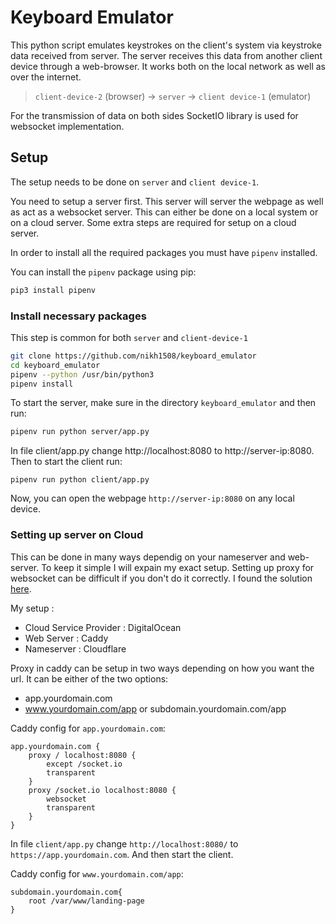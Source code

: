 # Keyboard Emulator

This python script emulates keystrokes on the client's system via keystroke data received from server. The server receives this data from another client device through a web-browser. It works both on the local network as well as over the internet.

> `client-device-2` (browser)	&#8594;	`server`	&#8594;	`client device-1` (emulator)

For the transmission of data on both sides SocketIO library is used for websocket implementation.



## Setup

The setup needs to be done on `server` and `client device-1`.

You need to setup a server first. This server will server the webpage as well as act as a websocket server. This can either be done on a local system or on a cloud server. Some extra steps are required for setup on a cloud server.

In order to install all the required packages you must have `pipenv` installed.

You can install the `pipenv` package using pip:

```bash
pip3 install pipenv
```



### Install necessary packages

This step is common for both `server` and `client-device-1` 

```bash
git clone https://github.com/nikh1508/keyboard_emulator
cd keyboard_emulator
pipenv --python /usr/bin/python3
pipenv install
```



To start the server, make sure in the directory `keyboard_emulator` and then run:

```bash
pipenv run python server/app.py
```



<p>In file client/app.py change http://localhost:8080 to http://server-ip:8080. </br>Then to start the client run:</p>

```
pipenv run python client/app.py
```

Now, you can open the webpage `http://server-ip:8080` on any local device.



### Setting up server on Cloud

This can be done in many ways dependig on your nameserver and web-server. To keep it simple I will expain my exact setup. Setting up proxy for websocket can be difficult if you don't do it correctly. I found the solution <a href="https://github.com/mattermost/mattermost-docker/issues/363#issuecomment-578495685"> here</a>.

My setup :

- Cloud Service Provider :  DigitalOcean
- Web Server :   Caddy
- Nameserver :   Cloudflare



Proxy in caddy can be setup in two ways depending on how you want the url. It can be either of the two options:

- app.yourdomain.com
- www.yourdomain.com/app or subdomain.yourdomain.com/app

Caddy config for `app.yourdomain.com`:

```
app.yourdomain.com {
	proxy / localhost:8080 {
		except /socket.io
		transparent
	}
	proxy /socket.io localhost:8080 {
		websocket
		transparent
	}
}
```

In file `client/app.py` change `http://localhost:8080/` to `https://app.yourdomain.com`. And then start the client.



Caddy config for `www.yourdomain.com/app`:

```
subdomain.yourdomain.com{
	root /var/www/landing-page
}
```





